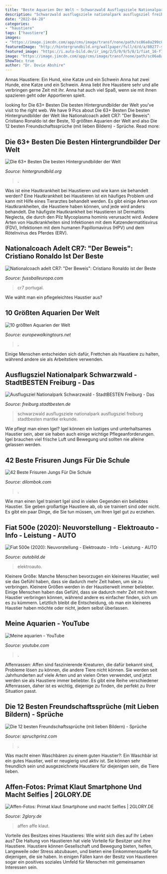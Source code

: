 ```yaml
---
title: "Beste Aquarien Der Welt ~ Schwarzwald Ausflugsziele Nationalpark Ausflugsziel Freiburg Stadtbesten Mantke Erkunde"
description: "Schwarzwald ausflugsziele nationalpark ausflugsziel freiburg stadtbesten mantke erkunde"
date: "2022-04-28"
categories:
- "haustiere"
tags: ["haustiere"]
images:
- "https://image.jimcdn.com/app/cms/image/transf/none/path/sc06a8a299c0ef978/image/i9390d5b350c14ae1/version/1524237113/freundschaft-spruch-zitate.jpg"
featuredImage: "http://hintergrundbild.org/wallpaper/full/d/d/a/80277-schoen-die-besten-hintergrundbilder-der-welt-1920x1080-1080p.jpg"
featured_image: "https://i.auto-bild.de/ir_img/2/5/0/9/5/8/1/fiat_16-f755f0050369eea9.jpg"
image: "https://image.jimcdn.com/app/cms/image/transf/none/path/sc06a8a299c0ef978/image/i9390d5b350c14ae1/version/1524237113/freundschaft-spruch-zitate.jpg"
ShowToc: true
author: "Dr. Dovie Abshire"
---
```



Annas Haustiere: Ein Hund, eine Katze und ein Schwein
Anna hat zwei Hunde, eine Katze und ein Schwein. Anna liebt ihre Haustiere sehr und alle verbringen gerne Zeit mit ihr. Anna hat auch viel Spaß, wenn sie mit ihnen spazieren geht oder Apportieren spielt.

	

		
looking for Die 63+ Besten Die besten Hintergrundbilder der Welt you've visit to the right web. We have 9 Pics about Die 63+ Besten Die besten Hintergrundbilder der Welt like Nationalcoach adelt CR7: &quot;Der Beweis&quot;: Cristiano Ronaldo ist der Beste, 10 größten Aquarien der Welt and also Die 12 besten Freundschaftssprüche (mit lieben Bildern) - Sprüche. Read more:
		
    
## Die 63+ Besten Die Besten Hintergrundbilder Der Welt

<img loading=lazy src="http://hintergrundbild.org/wallpaper/full/d/d/a/80277-schoen-die-besten-hintergrundbilder-der-welt-1920x1080-1080p.jpg" onerror="this.onerror=null;this.src='https://tse2.mm.bing.net/th?id=OIP.jVDGqpQckTp3joyppqmEvQHaEK&amp;pid=15.1';" alt="Die 63+ Besten Die besten Hintergrundbilder der Welt">

_Source: hintergrundbild.org_

>. 

	

Was ist eine Hautkrankheit bei Haustieren und wie kann sie behandelt werden?
Eine Hautkrankheit bei Haustieren ist ein häufiges Problem und kann mit Hilfe eines Tierarztes behandelt werden. Es gibt einige Arten von Hautkrankheiten, die Haustiere haben können, und jede wird anders behandelt. Die häufigste Hautkrankheit bei Haustieren ist Dermatitis Neglecta, die durch den Pilz Mycoplasma hominis verursacht wird. Andere Arten von Hautkrankheiten sind Infektionen mit dem Katzendermatitisvirus (FDV), Infektionen mit dem humanen Papillomavirus (HPV) und dem Rötelnvirus des Pferdes (ERV).

    
## Nationalcoach Adelt CR7: &quot;Der Beweis&quot;: Cristiano Ronaldo Ist Der Beste

<img loading=lazy src="https://www.fussballeuropa.com/images/xtra/cristiano-ronaldo-portugal-2019-2.jpg" onerror="this.onerror=null;this.src='https://tse2.mm.bing.net/th?id=OIP.ul1_Cg_Giw0HqETbgvFJVQHaE7&amp;pid=15.1';" alt="Nationalcoach adelt CR7: &quot;Der Beweis&quot;: Cristiano Ronaldo ist der Beste">

_Source: fussballeuropa.com_

>cr7 portugal. 

	

Wie wählt man ein pflegeleichtes Haustier aus?

    
## 10 Größten Aquarien Der Welt

<img loading=lazy src="https://pic.europewalkingtours.net/img/trips/384/10-largest-aquariums-world_2.jpg" onerror="this.onerror=null;this.src='https://tse1.mm.bing.net/th?id=OIP.4LGTFhCwFYW3aOuy03ZjygHaFE&amp;pid=15.1';" alt="10 größten Aquarien der Welt">

_Source: europewalkingtours.net_

>. 

	

Einige Menschen entscheiden sich dafür, Frettchen als Haustiere zu halten, während andere sie als Arbeitstiere verwenden.

    
## Ausflugsziel Nationalpark Schwarzwald - StadtBESTEN Freiburg - Das

<img loading=lazy src="https://freiburg.stadtbesten.de/wp-content/uploads/sites/4/2015/07/bild4klein.jpg" onerror="this.onerror=null;this.src='https://tse3.mm.bing.net/th?id=OIP._QtZuN9rWdV99rKXAqcOLwHaE8&amp;pid=15.1';" alt="Ausflugsziel Nationalpark Schwarzwald - StadtBESTEN Freiburg - Das">

_Source: freiburg.stadtbesten.de_

>schwarzwald ausflugsziele nationalpark ausflugsziel freiburg stadtbesten mantke erkunde. 

	

Wie pflegt man einen Igel?
Igel können ein lustiges und unterhaltsames Haustier sein, aber sie haben auch einige wichtige Pflegeanforderungen. Igel brauchen viel frische Luft und Bewegung und sollten nie alleine gelassen werden.

    
## 42 Beste Frisuren Jungs Für Die Schule

<img loading=lazy src="https://dilombok.com/wp-content/uploads/2020/07/frisuren-jungs-20.jpg" onerror="this.onerror=null;this.src='https://tse4.mm.bing.net/th?id=OIP.r99ME1adnHhXwgWHV0-HOAHaHa&amp;pid=15.1';" alt="42 Beste Frisuren Jungs Für Die Schule">

_Source: dilombok.com_

>. 

	

Wie man einen Igel trainiert
Igel sind in vielen Gegenden ein beliebtes Haustier. Sie geben großartige Haustiere ab, ob sie trainiert sind oder nicht. Es gibt ein paar Dinge, die Sie tun müssen, um Ihren Igel gut zu erziehen.

    
## Fiat 500e (2020): Neuvorstellung - Elektroauto - Info - Leistung - AUTO

<img loading=lazy src="https://i.auto-bild.de/ir_img/2/5/0/9/5/8/1/fiat_16-f755f0050369eea9.jpg" onerror="this.onerror=null;this.src='https://tse2.mm.bing.net/th?id=OIP.91XwBQNp7qmDCtYMNfDa2AHaEK&amp;pid=15.1';" alt="Fiat 500e (2020): Neuvorstellung - Elektroauto - Info - Leistung - AUTO">

_Source: autobild.de_

>elektroauto. 

	

Kleinere Größe: Manche Menschen bevorzugen ein kleineres Haustier, weil sie das Gefühl haben, dass sie dadurch mehr Zeit haben, um sie zu verbringen.
Kleinere Größen werden in der Haustierwelt immer beliebter. Einige Menschen haben das Gefühl, dass sie dadurch mehr Zeit mit ihrem Haustier verbringen können, während andere es einfacher finden, sich um es zu kümmern. Letztlich bleibt die Entscheidung, ob man ein kleineres Haustier haben möchte oder nicht, jedem selbst überlassen.

    
## Meine Aquarien - YouTube

<img loading=lazy src="https://i.ytimg.com/vi/bbmrIKm3KQk/maxresdefault.jpg" onerror="this.onerror=null;this.src='https://tse1.mm.bing.net/th?id=OIP.Idr_ZgOySCeOVX__LYNSrQHaEK&amp;pid=15.1';" alt="Meine aquarien - YouTube">

_Source: youtube.com_

>. 

	

Affenrassen:
Affen sind faszinierende Kreaturen, die dafür bekannt sind, Probleme lösen zu können, die andere Tiere nicht können. Sie werden seit Jahrhunderten auf viele Arten und an vielen Orten verwendet, und jetzt werden sie als Haustiere immer beliebter. Es gibt eine Reihe verschiedener Affenrassen, daher ist es wichtig, diejenige zu finden, die perfekt zu Ihrer Situation passt.

    
## Die 12 Besten Freundschaftssprüche (mit Lieben Bildern) - Sprüche

<img loading=lazy src="https://image.jimcdn.com/app/cms/image/transf/none/path/sc06a8a299c0ef978/image/i9390d5b350c14ae1/version/1524237113/freundschaft-spruch-zitate.jpg" onerror="this.onerror=null;this.src='https://tse1.mm.bing.net/th?id=OIP.h49zrD9z-G9IosmmPXu7CQHaLH&amp;pid=15.1';" alt="Die 12 besten Freundschaftssprüche (mit lieben Bildern) - Sprüche">

_Source: spruchprinz.com_

>. 

	

Was macht einen Waschbären zu einem guten Haustier?:
Ein Waschbär ist ein gutes Haustier, weil er neugierig und aktiv ist. Sie können sehr freundlich sein und ausgezeichnete Haustiere für diejenigen sein, die Tiere lieben.

    
## Affen-Fotos: Primat Klaut Smartphone Und Macht Selfies | 2GLORY.DE

<img loading=lazy src="https://2gloryde.imgix.net/wp-content/uploads/2020/09/affen-fotos-smartphone-selfies.jpg?auto=format,compress" onerror="this.onerror=null;this.src='https://tse2.mm.bing.net/th?id=OIP.uaqvRjKxeXMaOe9seWKQygHaEV&amp;pid=15.1';" alt="Affen-Fotos: Primat klaut Smartphone und macht Selfies | 2GLORY.DE">

_Source: 2glory.de_

>affen affe klaut. 

	

Vorteile des Besitzes eines Haustieres: Wie wirkt sich dies auf Ihr Leben aus?
Die Haltung von Haustieren hat viele Vorteile für Besitzer und ihre Haustiere. Haustiere können Gesellschaft und Bewegung bieten, helfen, Langeweile oder Stress abzubauen, und bieten eine Einkommensquelle für diejenigen, die sie haben. In einigen Fällen kann der Besitz von Haustieren sogar ein positives soziales Umfeld für Menschen mit gemeinsamen Interessen sein.

